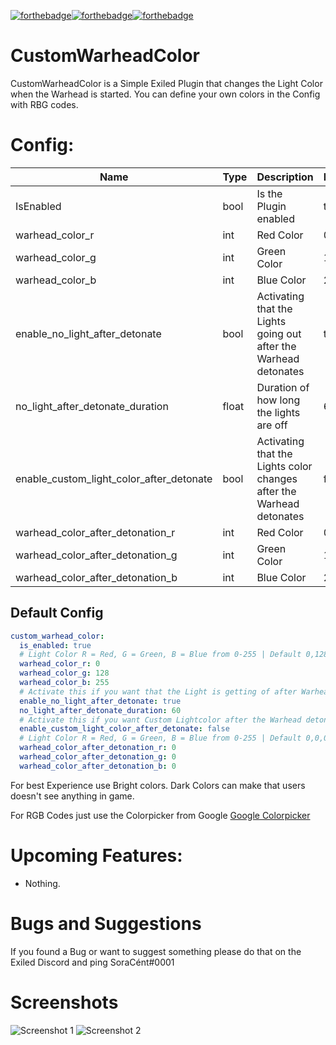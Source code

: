 [![forthebadge](https://forthebadge.com/images/badges/built-with-love.svg)](https://forthebadge.com)[![forthebadge](https://forthebadge.com/images/badges/check-it-out.svg)](https://forthebadge.com)[![forthebadge](https://forthebadge.com/images/badges/made-with-c-sharp.svg)](https://forthebadge.com)

# CustomWarheadColor
CustomWarheadColor is a Simple Exiled Plugin that changes the Light Color when the Warhead is started.
You can define your own colors in the Config with RBG codes.

# Config:
| Name | Type | Description | Default |
| ---- | ---- | ---- | ---- |
| IsEnabled | bool | Is the Plugin enabled | true |
| warhead_color_r | int | Red Color | 0 |
| warhead_color_g | int | Green Color | 128 |
| warhead_color_b | int | Blue Color | 255 |
| enable_no_light_after_detonate | bool | Activating that the Lights going out after the Warhead detonates | true |
| no_light_after_detonate_duration | float | Duration of how long the lights are off | 60 |
| enable_custom_light_color_after_detonate | bool | Activating that the Lights color changes after the Warhead detonates | false |
| warhead_color_after_detonation_r | int | Red Color | 0 |
| warhead_color_after_detonation_g | int | Green Color | 128 |
| warhead_color_after_detonation_b | int | Blue Color | 255 |

## Default Config
```yml
custom_warhead_color:
  is_enabled: true
  # Light Color R = Red, G = Green, B = Blue from 0-255 | Default 0,128,255 = Dodger Blue
  warhead_color_r: 0
  warhead_color_g: 128
  warhead_color_b: 255
  # Activate this if you want that the Light is getting of after Warhead detonation | Default = true
  enable_no_light_after_detonate: true
  no_light_after_detonate_duration: 60
  # Activate this if you want Custom Lightcolor after the Warhead detonated | Default = false
  enable_custom_light_color_after_detonate: false
  # Light Color R = Red, G = Green, B = Blue from 0-255 | Default 0,0,0 = Black
  warhead_color_after_detonation_r: 0
  warhead_color_after_detonation_g: 0
  warhead_color_after_detonation_b: 0
```

For best Experience use Bright colors. Dark Colors can make that users doesn't see anything in game.

For RGB Codes just use the Colorpicker from Google [Google Colorpicker](https://www.google.com/search?q=colorpicker)

# Upcoming Features:
- Nothing.

# Bugs and Suggestions
If you found a Bug or want to suggest something please do that on the Exiled Discord and ping SoraCént#0001

# Screenshots
![Screenshot 1](https://soracent.de/resourcen/pics/github/customwarheadcolor/screen1.jpg)
![Screenshot 2](https://soracent.de/resourcen/pics/github/customwarheadcolor/screen2.jpg)
